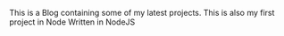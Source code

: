 This is a Blog containing some of my latest projects. 
This is also my first project in Node
Written in NodeJS
